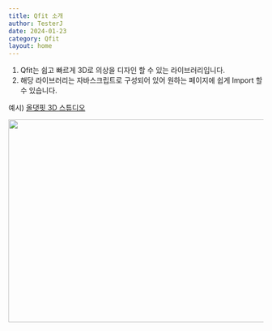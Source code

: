 ```yaml
---
title: Qfit 소개
author: TesterJ
date: 2024-01-23
category: Qfit
layout: home
---
```


1. Qfit는 쉽고 빠르게 3D로 의상을 디자인 할 수 있는 라이브러리입니다.
2. 해당 라이브러리는 자바스크립트로 구성되어 있어 원하는 페이지에 쉽게 Import 할 수 있습니다.

예시) [올댓핏 3D 스튜디오](https://allthatfit.com/Studio_Lst)

<img style="width:800px;height:400px;" src='/Qfit/assets/img/u1.png'>

[//]: # (<video src="/Studio3D/assets/video/viewer.mp4" controls autoplay width="800" ></video>)

